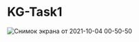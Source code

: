 # KG-Task1
![Снимок экрана от 2021-10-04 00-50-50](https://user-images.githubusercontent.com/71345635/135773053-9c15cd1c-3f41-4274-ad03-01a604963e31.png)
